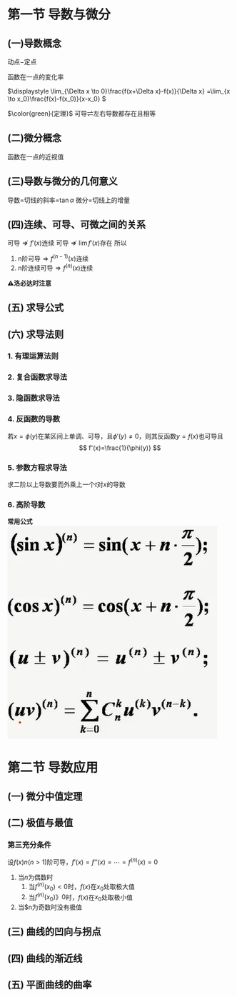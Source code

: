 # 第一节 导数与微分

## (一)导数概念

动点$-$定点

函数在一点的变化率

$\displaystyle \lim_{\Delta x \to 0}\frac{f(x+\Delta x)-f(x)}{\Delta x} =\lim_{x \to x_0}\frac{f(x)-f(x_0)}{x-x_0} $

$\color{green}{定理}$ 可导$\rightleftharpoons$左右导数都存在且相等

## (二)微分概念

函数在一点的近视值

## (三)导数与微分的几何意义

导数=切线的斜率=$\tan\alpha$
微分=切线上的增量

## (四)连续、可导、可微之间的关系

可导$\nRightarrow f'(x)$连续
可导$\nRightarrow \lim f'(x)$存在
所以

1. n阶可导$\Rightarrow f^{(n-1)}(x)$连续
2. n阶连续可导$\Rightarrow f^{(n)}(x)$连续

**⚠️洛必达时注意**

## (五) 求导公式

## (六) 求导法则

### 1. 有理运算法则

### 2. 复合函数求导法

### 3. 隐函数求导法

### 4. 反函数的导数

若$x=\phi(y)$在某区间上单调、可导，且$\phi'(y)\neq 0$，则其反函数$y=f(x)$也可导且
$$
f'(x)=\frac{1}{\phi(y)}
$$

### 5. 参数方程求导法

求二阶以上导数要而外乘上一个$t$对$x$的导数

### 6. 高阶导数

**常用公式**
![](2021-07-25-14-40-16.png)

# 第二节 导数应用

## (一) 微分中值定理



## (二) 极值与最值

### 第三充分条件
设$f(x)n(n>1)$阶可导，$f'(x)=f‘’(x)=\cdots =f^{(n)}(x)=0$
1. 当$n$为偶数时
   1. 当$f^{(n)}(x_0)<0$时，$f(x)$在$x_0$处取极大值
   2. 当$f^{(n)}(x_0)》0$时，$f(x)$在$x_0$处取极小值
2. 当$n为奇数时没有极值

## (三) 曲线的凹向与拐点

## (四) 曲线的渐近线

## (五) 平面曲线的曲率